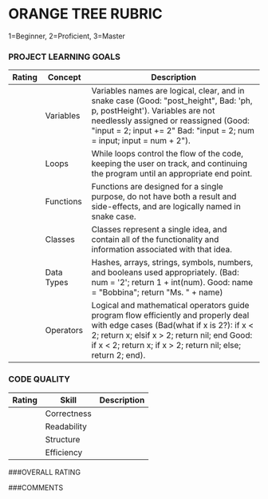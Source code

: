 # ORANGE TREE RUBRIC

1=Beginner, 2=Proficient, 3=Master

### PROJECT LEARNING GOALS

| Rating | Concept    | Description
|--------|------------|-----------------------------------------------------------
|        |Variables   | Variables names are logical, clear, and in snake case (Good: "post_height", Bad: 'ph, p, postHeight'). Variables are not needlessly assigned or reassigned (Good: "input = 2; input += 2" Bad: "input = 2; num = input; input = num + 2"). |
|        | Loops      | While loops control the flow of the code, keeping the user on track, and continuing the program until an appropriate end point. |
|        | Functions  | Functions are designed for a single purpose, do not have both a result and side-effects, and are logically named in snake case. |
|        | Classes    | Classes represent a single idea, and contain all of the functionality and information associated with that idea. |
|        | Data Types        | Hashes, arrays, strings, symbols, numbers, and booleans used appropriately. (Bad: num = '2'; return 1 + int(num). Good: name = "Bobbina"; return "Ms. " + name)|
|        | Operators  | Logical and mathematical operators guide program flow efficiently and properly deal with edge cases (Bad(what if x is 2?): if x < 2; return x; elsif x > 2; return nil; end Good: if x < 2; return x; if x > 2; return nil; else; return 2; end). |


### CODE QUALITY

| Rating | Skill          | Description
|--------|----------------|-----------------------------------------------------------
|        | Correctness    |
|        | Readability    |  
|        | Structure      |
|        | Efficiency     |


###OVERALL RATING



###COMMENTS
